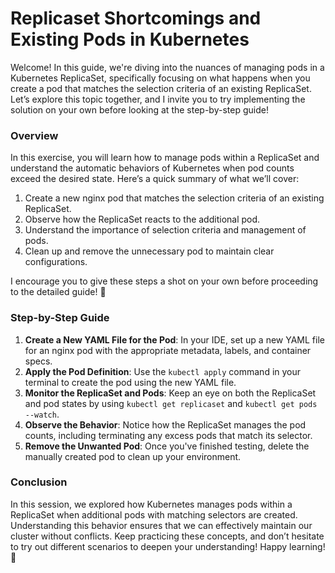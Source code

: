 # Replicaset Shortcomings and Existing Pods in Kubernetes

Welcome! In this guide, we're diving into the nuances of managing pods in a Kubernetes ReplicaSet, specifically focusing on what happens when you create a pod that matches the selection criteria of an existing ReplicaSet. Let’s explore this topic together, and I invite you to try implementing the solution on your own before looking at the step-by-step guide!

### Overview

In this exercise, you will learn how to manage pods within a ReplicaSet and understand the automatic behaviors of Kubernetes when pod counts exceed the desired state. Here’s a quick summary of what we’ll cover:

1. Create a new nginx pod that matches the selection criteria of an existing ReplicaSet.
2. Observe how the ReplicaSet reacts to the additional pod.
3. Understand the importance of selection criteria and management of pods.
4. Clean up and remove the unnecessary pod to maintain clear configurations.

I encourage you to give these steps a shot on your own before proceeding to the detailed guide! 🚀

### Step-by-Step Guide

1. **Create a New YAML File for the Pod**: In your IDE, set up a new YAML file for an nginx pod with the appropriate metadata, labels, and container specs.
2. **Apply the Pod Definition**: Use the `kubectl apply` command in your terminal to create the pod using the new YAML file.
3. **Monitor the ReplicaSet and Pods**: Keep an eye on both the ReplicaSet and pod states by using `kubectl get replicaset` and `kubectl get pods --watch`.
4. **Observe the Behavior**: Notice how the ReplicaSet manages the pod counts, including terminating any excess pods that match its selector.
5. **Remove the Unwanted Pod**: Once you've finished testing, delete the manually created pod to clean up your environment.

### Conclusion

In this session, we explored how Kubernetes manages pods within a ReplicaSet when additional pods with matching selectors are created. Understanding this behavior ensures that we can effectively maintain our cluster without conflicts. Keep practicing these concepts, and don’t hesitate to try out different scenarios to deepen your understanding! Happy learning! 🌟
